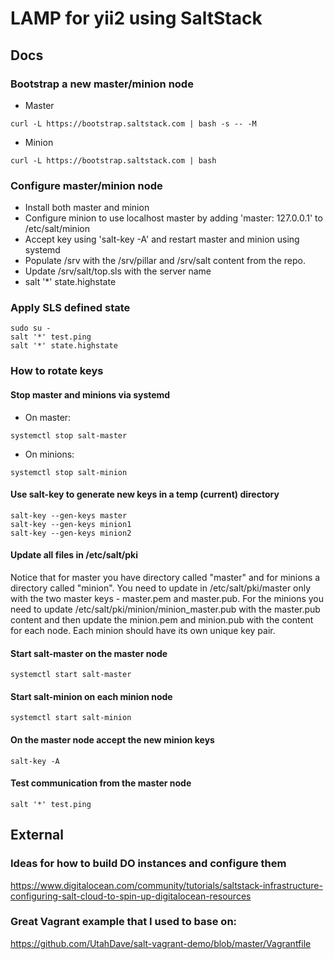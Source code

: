 # LAMP for yii2 using SaltStack

## Docs

### Bootstrap a new master/minion node

- Master

```
curl -L https://bootstrap.saltstack.com | bash -s -- -M
```

- Minion

```
curl -L https://bootstrap.saltstack.com | bash
```

### Configure master/minion node

- Install both master and minion
- Configure minion to use localhost master by adding 'master: 127.0.0.1' to /etc/salt/minion
- Accept key using 'salt-key -A' and restart master and minion using systemd
- Populate /srv with the /srv/pillar and /srv/salt content from the repo.
- Update /srv/salt/top.sls with the server name
- salt '*' state.highstate

### Apply SLS defined state

```
sudo su -
salt '*' test.ping
salt '*' state.highstate
```

### How to rotate keys

#### Stop master and minions via systemd

- On master:

```
systemctl stop salt-master
```

- On minions:

```
systemctl stop salt-minion
```

#### Use salt-key to generate new keys in a temp (current) directory

```
salt-key --gen-keys master
salt-key --gen-keys minion1
salt-key --gen-keys minion2
```

#### Update all files in /etc/salt/pki

Notice that for master you have directory called "master" and for minions a directory called "minion".
You need to update in /etc/salt/pki/master only with the two master keys - master.pem and master.pub.
For the minions you need to update /etc/salt/pki/minion/minion_master.pub with the master.pub content
and then update the minion.pem and minion.pub with the content for each node. Each minion should have
its own unique key pair.

#### Start salt-master on the master node

```
systemctl start salt-master
```

#### Start salt-minion on each minion node

```
systemctl start salt-minion
```

#### On the master node accept the new minion keys

```
salt-key -A
```

#### Test communication from the master node

```
salt '*' test.ping
```

## External

### Ideas for how to build DO instances and configure them

https://www.digitalocean.com/community/tutorials/saltstack-infrastructure-configuring-salt-cloud-to-spin-up-digitalocean-resources

### Great Vagrant example that I used to base on:

https://github.com/UtahDave/salt-vagrant-demo/blob/master/Vagrantfile